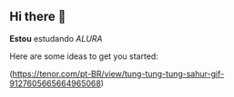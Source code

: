 ## Hi there 👋

**Estou** estudando _ALURA_


Here are some ideas to get you started:

(https://tenor.com/pt-BR/view/tung-tung-tung-sahur-gif-9127605665664965068)
